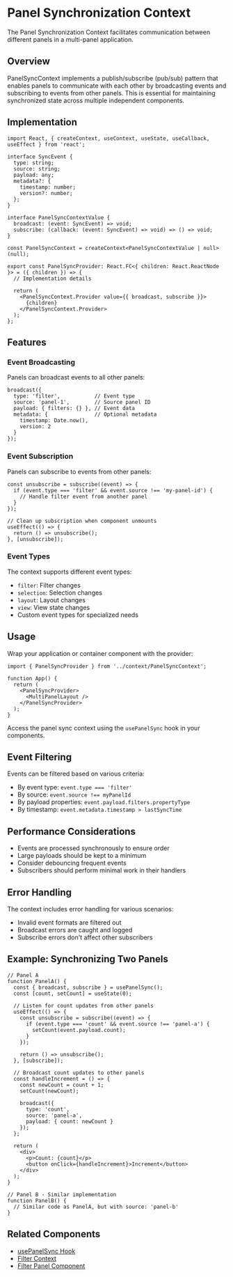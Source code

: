 # Panel Synchronization Context

The Panel Synchronization Context facilitates communication between different panels in a multi-panel application.

## Overview

PanelSyncContext implements a publish/subscribe (pub/sub) pattern that enables panels to communicate with each other by broadcasting events and subscribing to events from other panels. This is essential for maintaining synchronized state across multiple independent components.

## Implementation

```tsx
import React, { createContext, useContext, useState, useCallback, useEffect } from 'react';

interface SyncEvent {
  type: string;
  source: string;
  payload: any;
  metadata?: {
    timestamp: number;
    version?: number;
  };
}

interface PanelSyncContextValue {
  broadcast: (event: SyncEvent) => void;
  subscribe: (callback: (event: SyncEvent) => void) => () => void;
}

const PanelSyncContext = createContext<PanelSyncContextValue | null>(null);

export const PanelSyncProvider: React.FC<{ children: React.ReactNode }> = ({ children }) => {
  // Implementation details
  
  return (
    <PanelSyncContext.Provider value={{ broadcast, subscribe }}>
      {children}
    </PanelSyncContext.Provider>
  );
};
```

## Features

### Event Broadcasting

Panels can broadcast events to all other panels:

```tsx
broadcast({
  type: 'filter',           // Event type
  source: 'panel-1',        // Source panel ID
  payload: { filters: {} }, // Event data
  metadata: {               // Optional metadata
    timestamp: Date.now(),
    version: 2
  }
});
```

### Event Subscription

Panels can subscribe to events from other panels:

```tsx
const unsubscribe = subscribe((event) => {
  if (event.type === 'filter' && event.source !== 'my-panel-id') {
    // Handle filter event from another panel
  }
});

// Clean up subscription when component unmounts
useEffect(() => {
  return () => unsubscribe();
}, [unsubscribe]);
```

### Event Types

The context supports different event types:

- `filter`: Filter changes
- `selection`: Selection changes
- `layout`: Layout changes
- `view`: View state changes
- Custom event types for specialized needs

## Usage

Wrap your application or container component with the provider:

```tsx
import { PanelSyncProvider } from '../context/PanelSyncContext';

function App() {
  return (
    <PanelSyncProvider>
      <MultiPanelLayout />
    </PanelSyncProvider>
  );
}
```

Access the panel sync context using the `usePanelSync` hook in your components.

## Event Filtering

Events can be filtered based on various criteria:

- By event type: `event.type === 'filter'`
- By source: `event.source !== myPanelId`
- By payload properties: `event.payload.filters.propertyType`
- By timestamp: `event.metadata.timestamp > lastSyncTime`

## Performance Considerations

- Events are processed synchronously to ensure order
- Large payloads should be kept to a minimum
- Consider debouncing frequent events
- Subscribers should perform minimal work in their handlers

## Error Handling

The context includes error handling for various scenarios:

- Invalid event formats are filtered out
- Broadcast errors are caught and logged
- Subscribe errors don't affect other subscribers

## Example: Synchronizing Two Panels

```tsx
// Panel A
function PanelA() {
  const { broadcast, subscribe } = usePanelSync();
  const [count, setCount] = useState(0);
  
  // Listen for count updates from other panels
  useEffect(() => {
    const unsubscribe = subscribe((event) => {
      if (event.type === 'count' && event.source !== 'panel-a') {
        setCount(event.payload.count);
      }
    });
    
    return () => unsubscribe();
  }, [subscribe]);
  
  // Broadcast count updates to other panels
  const handleIncrement = () => {
    const newCount = count + 1;
    setCount(newCount);
    
    broadcast({
      type: 'count',
      source: 'panel-a',
      payload: { count: newCount }
    });
  };
  
  return (
    <div>
      <p>Count: {count}</p>
      <button onClick={handleIncrement}>Increment</button>
    </div>
  );
}

// Panel B - Similar implementation
function PanelB() {
  // Similar code as PanelA, but with source: 'panel-b'
}
```

## Related Components

- [usePanelSync Hook](../hooks/usePanelSync.md)
- [Filter Context](./FilterContext.md)
- [Filter Panel Component](../components/FilterPanel.md) 